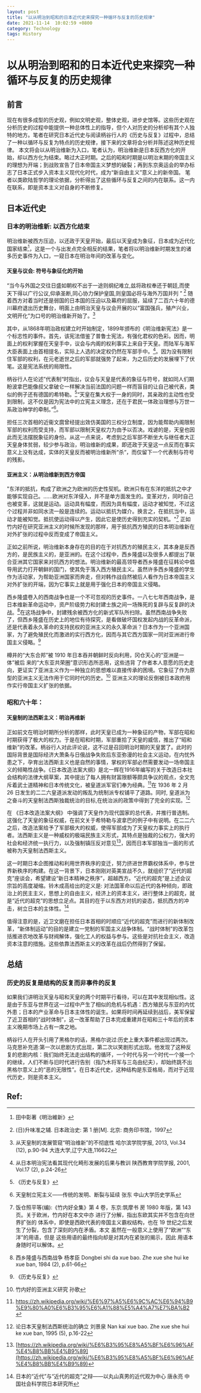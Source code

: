 ```yaml
---
layout: post
title: "以从明治到昭和的日本近代史来探究一种循环与反复的历史规律"
date: 2021-11-14  10:02:59 +0800
category: Technology
tags: History
---
```

# 以从明治到昭和的日本近代史来探究一种循环与反复的历史规律
## 前言
现在有很多成型的历史观，例如文明史观，整体史观，进步史馆等。这些历史观在分析历史的过程中能提供一种总体性上的指导，但个人对历史的分析却有其个人独特的地方。笔者在研究日本近代史与阅读柄谷行人的《历史与反复》过程中，总结了一种以循环与反复为特点的历史规律，接下来的文章将会分析并陈述这种历史规律。
本文将会以从明治维新为入口，笔者认为，明治维新是日本反西方化的开始，却以西方化为结束。略过大正时期。之后的昭和时期是以明治末期的帝国主义的理想为开端；到战败宣告了日本帝国主义梦想的破裂；再到东京奥运会的举办标志了日本正式步入资本主义现代化时代，成为“新自由主义”意义上的新帝国。
笔者以类欧陆哲学的理论依据，分析得出了这些循环与反复之间的内在联系。这一内在联系，即是资本主义对自身的不断修复。

## 日本近代史
### 日本的明治维新: 以西方化结束
明治维新被西方压迫，以还政于天皇开始，最后以天皇成为象征，日本成为近代化国家结束[^1 ]，这是一个与出发点完全相反的结果，笔者将以明治维新时期发生的诸多历史事件为入口，一窥日本在明治年间的改革与变化。

#### 天皇与议会: 符号与象征化的开始
“当今与外国之交往日盛如朝权不出于一途则纲纪难立,兹将政权奉还于朝廷,而使天下得以广行公议,仰承圣断,同心协力保护皇国,则皇国必将与海外万国并列 ” [^2 ] 随着西方对着当时还是弱国的日本国的压迫以及幕府的屈服，延续了二百六十年的德川幕府退出历史舞台，明面上由明治天皇与议会开展的以“富国强兵，殖产兴业，文明开化”为口号的明治维新开始了。[^14 ]

其中，从1868年明治政权建立时开始制定，1899年颁布的《明治维新宪法》是一个标志性的事件。首先，该宪法借鉴了普鲁士宪法，有强化君权的色彩。因而，明面上的权利掌握在天皇手中，议会与内阁的权利事实上来自于天皇。而陆军与海军大臣表面上由首相提名，实际上人选的决定权仍然在军部手中。[^3 ]。因为没有限制住军部的权利，在元老逝世之后的军部就强势了起来，为之后历史的发展埋下了伏笔。这是宪法系统的局限性。

柄谷行人在论述”代表制“时指出，议会与天皇是代表的象征与符号，就如同人们期盼波拿巴能像叔父拿破仑一样解决当前法国的问题一样而盲目的让自己被代表，类似的例子还有德国的希特勒。[^4 ]“天皇在集大权于一身的同时，其亲政的主动性也受到限制，这不仅是因为宪法中的立宪主义理念，还在于君民一体政治理想与万世一系政治神学的牵制。”[^5 ]。

担任三次首相的近衞文麿曾经提出效仿美国的三权分立制度，因为能帮助内阁限制军部的权利而受支持，而军部以限制天皇权力为由予以否决。戏谑的是，天皇也因此而无法摆脱象征的身份。从这一点来说，考虑到之后军部不断坐大与继任者大正天皇身体贫弱，较少参与政治，明治维新的成果，即还政于天皇这一点反而在事实意义上没有达成，实体的天皇反而被明治维新所“杀“，而仅留下一个代表制与符号的残影。

#### 亚洲主义：从明治维新到西方帝国

"东洋的抵抗，构成了欧洲之为欧洲的历史性契机。欧洲只有在东洋的抵抗之中才能够实现自己。......欧洲对东洋侵入，并不是单方面发生的。变革对方，同时自己也被变革，这就是运动。运动具有幅度，而因为具有幅度，运动才被知觉，不过这个过程并非如同水流一般是连续的。运动以抵抗为媒介。换言之，在抵抗当中，运动才能被知觉。抵抗使运动得以产生，因此它是使历史得到充实的契机。"[^6 ] 正如竹内好在研究亚洲主义的时候所发现的那样，用于抵抗西方殖民的日本明治维新在对外扩张的过程中反而变成了帝国主义。

正如之前所说，明治维新本身存在的目的在于对抗西方的殖民主义，其本身是反西方的，是民族主义的，是亚洲的。在这个过程中，西乡隆盛以及很多人都提出了联合亚洲其它国家来对抗西方的想法。明治维新的最高领导者西乡隆盛在征韩论中倡导用武力打开朝鲜的国门，使其免于落入西方殖民主义。虽然许多西乡隆盛的学生作为活动家，为帮助亚洲国家而奔走，但对韩作战自然被后人看作为日本帝国主义对外扩张的开端，因为它事实上就是用于强化日本的帝国主义侵略。

西乡隆盛卷入的西南战争也是一个不可忽视的历史事件。一八七七年西南战争，是日本维新革命运动中，资产阶级势力和封建士族之间一场殊死的复辟与反复辟的决战。[^7 ]在这场战争中，封建残余被西方化的新式军队所扫除。虽然西南战争失败了，但西乡隆盛在历史上的地位有待探究，是看做破坏国权发起内战的反革命派，还是代表着永久革命的支持民权的亚洲主义的永久革命派？日本作为一个亚洲国家，为了避免殖民化而激进的实行西方化，因而与其它西方国家一同对亚洲进行帝国主义侵略。[^8 ]

樽井的“大东合邦”被 1910 年日本吞并朝鲜时反向利用，冈仓天心的“亚洲是一体”被后 来的“大东亚共荣圈”意识形态所恶用，这些违背 了作者本人意愿的历史走向，更证实了亚洲主义作为一种独立的思想难以直接传承的困境。它象征了作为原型的亚洲主义无法作用于它同时代的历史。[^9 ] 亚洲主义的理论反倒被日本政府用作实行帝国主义扩张的依据。

### 昭和六十年：

#### 天皇制的法西斯主义：明治再维新

正如前文在明治时期所分析的那样，此时天皇已成为一种象征的产物，军部在昭和时期获得了极大的权力。于是在昭和时期，军部重拾了天皇的威信，推出了“昭和维新”的改革。柄谷行人对此评论说，这不过是召回明治时期的天皇罢了。此时的国际背景是国际经济大萧条与日俄战争失败后东亚弥漫的社会主义运动，在内忧外患之下，孕育出法西斯主义也是自然的事情，掌权的军部必然需要发动一场帝国主义的倾略性战争。《日本改造法案大纲》是北一辉在1916年编写的关于改造日本社会结构的法律大纲草案，其中提出了每人拥有财富限额等颇具争议的观点，全文充斥着武士道精神和日本传统文化，被皇道派军官们奉为经典。[^12 ]在 1936 年 2 月 26 日发生的二二六皇道派发动的叛乱为统制派专权铺平了道路。同时, 皇道派为之奋斗的天皇制法西斯独裁统治的目标,在统治派的政策中得到了完全的实现。[^11 ]

在 《日本改造法案大纲》 中强调了天皇作为现代国家的总代表，并推行普选制。这强化了天皇的象征权威，在前文关于希特勒与波拿巴的例子中有说明。在二二六之后，改造法案给予了军部极大的权威，使得军部成为了天皇权力事实上的执行者。法西斯主义是一种威权的极端民族主义形式，其特点是独裁的公权力，强大的社会和经济统一执行力，以及强制镇压反对意见[^10 ]，因而日本军部独当一面的形式被称为天皇制法西斯主义。

这一时期日本企图推动和利用世界秩序的变迁，努力挤进世界霸权体系中，参与世界新秩序的构建。在这一背景下，日本刚刚对英美宣战不久，就组织了“近代的超克”座谈会，希望建设“新日本精神之秩序”，超越西方。“近代的超克”是上述会议宗旨的高度凝缩。铃木成高给出的定义是: 对法国革命以后近代的各种倾向，即政治上的民主主义，思想上的自由主义，经济上的资本主义，进行整体上的超克，就是“近代的超克”的思想立足点。其目的在于以东西方对抗的姿态，抵抗西方的冲击，树立日本的主体性。[^13 ]

值得注意的是，近卫文磨在担任日本首相的时顺应“近代的超克”而进行的新体制改革，“新体制运动”的目的是建立一党制的军国主义战争体制。“战时体制”的改革包括推进农地改革与财阀解体，强化工人的权益与参与。这些是对抗社会主义，改造资本注意的措施。这些依靠法西斯主义的改革在战后仍然得到了保留。

## 总结
### 历史的反复是结构的反复而非事件的反复

如果我们讲明治天皇与昭和天皇的两个时期平行看待，可以在其中发现相似性。这是由于东亚与世界在这一过程中产生了相似的危机与机遇：西方殖民与东亚的内忧外患；日本的产业革命与日本主体性的诞生。如果将时间再延续到战后，美军保留了近卫首相的“战时体制”，这一改革帮助了日本完成重建并在昭和三十年后的资本主义晚期市场上占有一席之地。

柄谷行人在开头引用了黑格尔的话，黑格尔说过:历史上重大事件都出现过两次。马克思补充道:第一次以悲剧方式出现，第二次以笑剧形式出现。他发现了这种反复的悲剧内核：我们始终无法走出结构的循环，一个时代与另一个时代一个接一个的继续，人们不断与旧时代进行告别（指乃木将军与三岛由纪夫），却始终跳不出黑格尔意义上的“恶的无限性”。在日本近代史，这种结构是东亚格局，而对于近现代历史，则是资本主义。

















## Ref:

[^1 ]: 田中彰著《明治維新》

[^2 ]: (日)升味准之辅. 日本政治史: 第 1 册[M]. 北京: 商务印书馆，1997

[^3 ]: 从日本明治宪法看其现代化畸形发展的后果与教训 陕西教育学院学报, 2001, Vol.17 (2), p.24-26

[^4 ]: 《历史与反复》

[^5 ]: 天皇制立宪主义——传统的发明、断裂与延续 张东 中山大学历史学系

[^6 ]: 饭仓照平等(编):《竹内好全集》第 4 卷，东京:筑摩书 房 1980 年版，第 143 页。关于欧洲，竹内好在本文中亦 进行了分解，指出东欧其实并不包含在向世界扩张的 体系中，即使是西欧代表的帝国主义霸权结构，也在 19 世纪之后发生了分裂，包含了深刻的内在矛盾。本文 虽然在一般意义上使用了“欧洲”“东洋”的用语，但是 这些用语的最终指向却是对其内在紧张的揭示，因此 用语本身随时可以解体。

[^7 ]: 西乡隆盛与西南战争 杨孝臣 Dongbei shi da xue bao. Zhe xue she hui ke xue ban, 1984 (2), p.61-66

[^8 ]: 《历史与反复》

[^9 ]: 竹内好的亚洲主义研究 孙歌

[^10 ]: [https://zh.wikipedia.org/wiki/%E6%B3%95%E8%A5%BF%E6%96%AF%E4%B8%BB%E4%B9%89](https://zh.wikipedia.org/wiki/%E6%B3%95%E8%A5%BF%E6%96%AF%E4%B8%BB%E4%B9%89)

[^11 ]: 论日本天皇制法西斯统治的确立 刘景泉 Nan kai xue bao. Zhe xue she hui ke xue ban, 1995 (5), p.16-22

[^12 ]:https://zh.wikipedia.org/wiki/%E6%97%A5%E6%9C%AC%E6%94%B9%E9%80%A0%E6%B3%95%E6%A1%88%E5%A4%A7%E7%BA%B2

[^13 ]: 日本的“近代”与“近代的超克”之辩——以丸山真男的近代观为中心 唐永亮 中国社会科学院日本研究所

[^14 ]: 从天皇制的发展管窥“明治维新”的不彻底性 哈尔滨学院学报, 2013, Vol.34 (12), p.90-94 大连大学,辽宁大连,116622